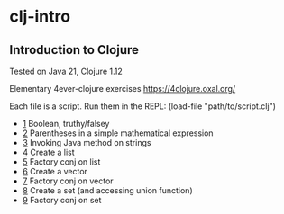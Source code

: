 # clj-intro
## Introduction to Clojure

Tested on Java 21, Clojure 1.12

Elementary 4ever-clojure exercises
https://4clojure.oxal.org/

Each file is a script. Run them in the REPL: (load-file "path/to/script.clj")

- [1](p01.clj) Boolean, truthy/falsey
- [2](p02.clj) Parentheses in a simple mathematical expression
- [3](p03.clj) Invoking Java method on strings
- [4](p04.clj) Create a list
- [5](p05.clj) Factory conj on list
- [6](p06.clj) Create a vector
- [7](p07.clj) Factory conj on vector
- [8](p08.clj) Create a set (and accessing union function)
- [9](p09.clj) Factory conj on set
